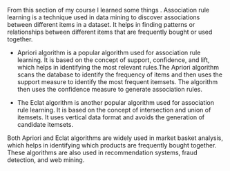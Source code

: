 From this section of my course I learned some things . 
Association rule learning is a technique used in data mining to discover associations between different items in a dataset. It helps in finding patterns or relationships between different items that are frequently bought or used together.

- Apriori algorithm is a popular algorithm used for association rule learning. It is based on the concept of support, confidence, and lift, which helps in identifying the most relevant rules.The Apriori algorithm scans the database to identify the frequency of items and then uses the support measure to identify the most frequent itemsets. The algorithm then uses the confidence measure to generate association rules.

- The Eclat algorithm is another popular algorithm used for association rule learning. It is based on the concept of intersection and union of itemsets. It uses vertical data format and avoids the generation of candidate itemsets.

Both Apriori and Eclat algorithms are widely used in market basket analysis, which helps in identifying which products are frequently bought together. These algorithms are also used in recommendation systems, fraud detection, and web mining.
